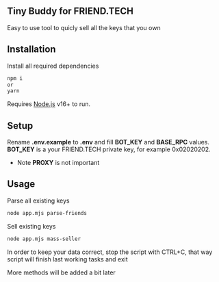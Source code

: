 ## Tiny Buddy for FRIEND.TECH

Easy to use tool to quicly sell all the keys that you own

## Installation
Install all required dependencies
```sh
npm i
or
yarn
```
Requires [Node.js](https://nodejs.org/) v16+ to run.

## Setup

Rename **.env.example** to **.env** and fill **BOT_KEY** and **BASE_RPC** values. **BOT_KEY** is a your FRIEND.TECH private key, for example 0x02020202.

-   Note **PROXY** is not important

## Usage

Parse all existing keys 

```sh
node app.mjs parse-friends
```

Sell existing keys

```sh
node app.mjs mass-seller
```

In order to keep your data correct, stop the script with CTRL+C, that way script will finish last working tasks and exit

More methods will be added a bit later 